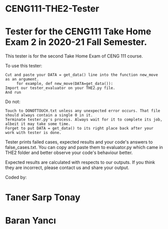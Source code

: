 # CENG111-THE2-Tester
# Tester for the CENG111 Take Home Exam 2 in 2020-21 Fall Semester.

This tester is for the second Take Home Exam of CENG 111 course.

To use this tester:

    Cut and paste your DATA = get_data() line into the function new_move as an argument.
    	 for example, def new_move(DATA=get_data()):
    Import our tester_evaluator on your THE2.py file.
    And run 

Do not:

	Touch to DONOTTOUCH.txt unless any unexpected error occurs. That file should always contain a single 0 in it.
	Terminate tester.py's process. Always wait for it to complete its job, albeit it may take some time.
	Forget to put DATA = get_data() to its right place back after your work with tester is done. 

Tester prints failed cases, expected results and your code's answers to false_cases.txt. You can copy and paste them to evaluator.py
which came in THE2 folder and better observe your code's behaviour better.

Expected results are calculated with respects to our outputs. If you think they are incorrect, please contact us and share your output.

Coded by:
# Taner Sarp Tonay
# Baran Yancı

